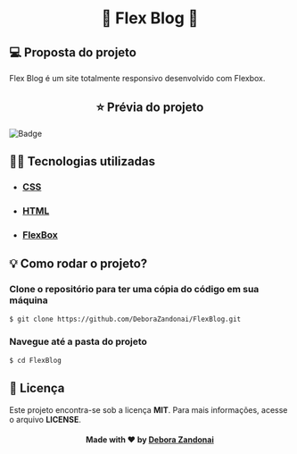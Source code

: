 <h1 align="center">🚀 Flex Blog 🚀</h1>

## 💻 Proposta do projeto

Flex Blog é um site totalmente responsivo desenvolvido com Flexbox.

<h2 align=center>
  ⭐ Prévia do projeto
</h2>

![Badge](/github/web.gif)

<h2>
  👨‍💻 Tecnologias utilizadas
</h2>

<ul>
  <li><h3><a href="https://developer.mozilla.org/pt-BR/docs/Web/CSS">CSS</a></h3></li>
  <li><h3><a href="https://developer.mozilla.org/pt-BR/docs/Web/HTML">HTML</a></h3></li>
  <li><h3><a href="https://developer.mozilla.org/pt-BR/docs/Web/CSS/CSS_Flexible_Box_Layout/Conceitos_Basicos_do_Flexbox">FlexBox</a></h3></li>
</ul>

<h2>
  💡 Como rodar o projeto?
</h2>

### Clone o repositório para ter uma cópia do código em sua máquina

```bash
$ git clone https://github.com/DeboraZandonai/FlexBlog.git
```

### Navegue até a pasta do projeto

```bash
$ cd FlexBlog
```

## 📝 Licença

Este projeto encontra-se sob a licença **MIT**. Para mais informações, acesse o arquivo **LICENSE**.

<h4 align=center>Made with ❤️ by <a href="https://www.linkedin.com/in/debora-zandonai-4ab092195/">Debora Zandonai</a></h4>
